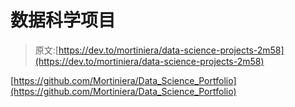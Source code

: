 # 数据科学项目

> 原文:[https://dev.to/mortiniera/data-science-projects-2m58](https://dev.to/mortiniera/data-science-projects-2m58)

[https://github.com/Mortiniera/Data_Science_Portfolio](https://github.com/Mortiniera/Data_Science_Portfolio)